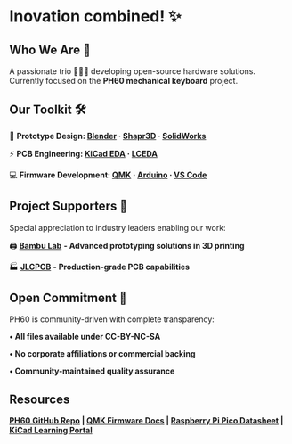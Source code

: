 # Inovation combined! ✨

## Who We Are 👋

A passionate trio 👾👾👾 developing open-source hardware solutions. Currently focused on the **PH60 mechanical keyboard** project.

## Our Toolkit 🛠️

📘 **Prototype Design: [Blender](https://www.blender.org/) · [Shapr3D](https://www.shapr3d.com/) · [SolidWorks](https://www.solidworks.com/)**

⚡ **PCB Engineering: [KiCad EDA](https://www.kicad.org/) · [LCEDA](https://lceda.cn/)** 

💻 **Firmware Development: [QMK](https://github.com/qmk/qmk_firmware) · [Arduino](https://www.jetbrains.com/idea/) · [VS Code](https://code.visualstudio.com/)**

## Project Supporters 💟

Special appreciation to industry leaders enabling our work: 

🖨️ [**Bambu Lab**](https://bambulab.com/en) **- Advanced prototyping solutions in 3D printing**

🏭 [**JLCPCB**](https://www.jlc.com/) **- Production-grade PCB capabilities**

## Open Commitment 📖

PH60 is community-driven with complete transparency:

**• All files available under CC-BY-NC-SA** 

**• No corporate affiliations or commercial backing** 

**• Community-maintained quality assurance**

## Resources

**[PH60 GitHub Repo](https://github.com/ph-design/PH60) | [QMK Firmware Docs](https://docs.qmk.fm/) | [Raspberry Pi Pico Datasheet](https://www.raspberrypi.com/documentation/microcontrollers/pico-series.html) | [KiCad Learning Portal](https://www.kicad.org/help/learning-resources/)**
